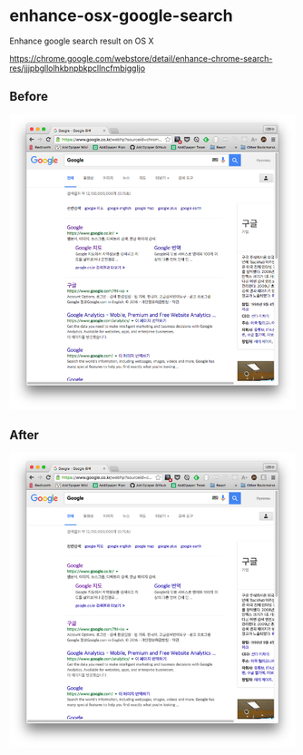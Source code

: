 # enhance-osx-google-search
Enhance google search result on OS X 

https://chrome.google.com/webstore/detail/enhance-chrome-search-res/jjjpbgllolhkbnpbkpcllncfmbiggljo

## Before
![Before](/img/before.png)

## After
![After](/img/after.png)
